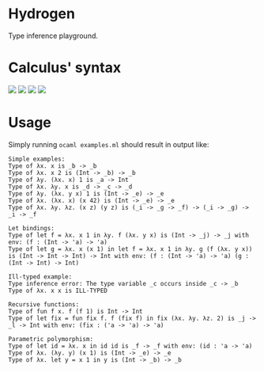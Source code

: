 # Hydrogen
Type inference playground.

# Calculus' syntax
<img src="https://render.githubusercontent.com/render/math?math=\text{var} \ni x,\dots">

<img src="https://render.githubusercontent.com/render/math?math=\text{tvar} \ni \alpha,\dots">

<img src="https://render.githubusercontent.com/render/math?math=\text{type} \ni \tau \Coloneqq \alpha \mid \text{Int} \mid \tau \rightarrow \tau">

<img src="https://render.githubusercontent.com/render/math?math=\text{expr} \ni e \Coloneqq x \mid n \mid \lambda x . e \mid \text{fun} f x . e \mid e \: e \mid \text{let} x = e \: \text{in} \: e">

# Usage
Simply running `ocaml examples.ml` should result in output like:
```
Simple examples:
Type of λx. x is _b -> _b
Type of λx. x 2 is (Int -> _b) -> _b
Type of λy. (λx. x) 1 is _a -> Int
Type of λx. λy. x is _d -> _c -> _d
Type of λy. (λx. y x) 1 is (Int -> _e) -> _e
Type of λx. (λx. x) (x 42) is (Int -> _e) -> _e
Type of λx. λy. λz. (x z) (y z) is (_i -> _g -> _f) -> (_i -> _g) -> _i -> _f

Let bindings:
Type of let f = λx. x 1 in λy. f (λx. y x) is (Int -> _j) -> _j with env: (f : (Int -> 'a) -> 'a)
Type of let g = λx. x (x 1) in let f = λx. x 1 in λy. g (f (λx. y x)) is (Int -> Int -> Int) -> Int with env: (f : (Int -> 'a) -> 'a) (g : (Int -> Int) -> Int)

Ill-typed example:
Type inference error: The type variable _c occurs inside _c -> _b
Type of λx. x x is ILL-TYPED

Recursive functions:
Type of fun f x. f (f 1) is Int -> Int
Type of let fix = fun fix f. f (fix f) in fix (λx. λy. λz. 2) is _j -> _l -> Int with env: (fix : ('a -> 'a) -> 'a)

Parametric polymorphism:
Type of let id = λx. x in id id is _f -> _f with env: (id : 'a -> 'a)
Type of λx. (λy. y) (x 1) is (Int -> _e) -> _e
Type of λx. let y = x 1 in y is (Int -> _b) -> _b
```
